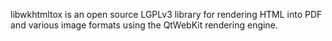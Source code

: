 libwkhtmltox is an open source LGPLv3 library for rendering HTML into
PDF and various image formats using the QtWebKit rendering engine.
